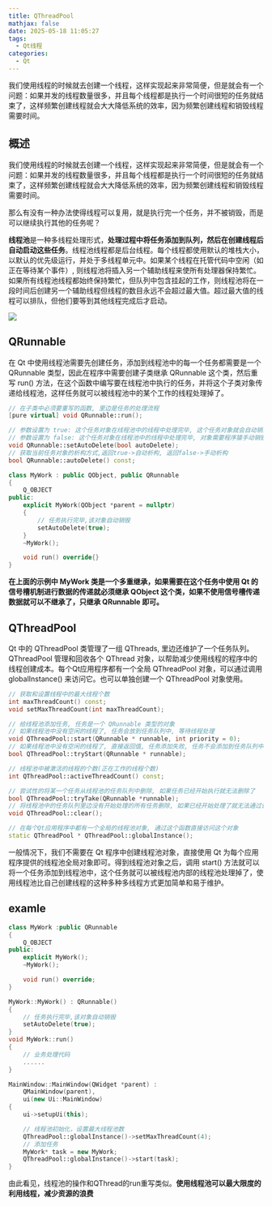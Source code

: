 ```yaml
---
title: QThreadPool
mathjax: false
date: 2025-05-18 11:05:27
tags:
  - Qt线程
categories:
  - Qt
---
```


我们使用线程的时候就去创建一个线程，这样实现起来非常简便，但是就会有一个问题：如果并发的线程数量很多，并且每个线程都是执行一个时间很短的任务就结束了，这样频繁创建线程就会大大降低系统的效率，因为频繁创建线程和销毁线程需要时间。
<!-- less -->

## 概述
我们使用线程的时候就去创建一个线程，这样实现起来非常简便，但是就会有一个问题：如果并发的线程数量很多，并且每个线程都是执行一个时间很短的任务就结束了，这样频繁创建线程就会大大降低系统的效率，因为频繁创建线程和销毁线程需要时间。

那么有没有一种办法使得线程可以复用，就是执行完一个任务，并不被销毁，而是可以继续执行其他的任务呢？

**线程池**是一种多线程处理形式，**处理过程中将任务添加到队列，然后在创建线程后自动启动这些任务**。线程池线程都是后台线程。每个线程都使用默认的堆栈大小，以默认的优先级运行，并处于多线程单元中。如果某个线程在托管代码中空闲（如正在等待某个事件）, 则线程池将插入另一个辅助线程来使所有处理器保持繁忙。如果所有线程池线程都始终保持繁忙，但队列中包含挂起的工作，则线程池将在一段时间后创建另一个辅助线程但线程的数目永远不会超过最大值。超过最大值的线程可以排队，但他们要等到其他线程完成后才启动。

![](https://cdn.jsdelivr.net/gh/Tang-Paofan/Asset/BlogPicture/Pasted%20image%2020250107152023.png)

## QRunnable
在 Qt 中使用线程池需要先创建任务，添加到线程池中的每一个任务都需要是一个 QRunnable 类型，因此在程序中需要创建子类继承 QRunnable 这个类，然后重写 run() 方法，在这个函数中编写要在线程池中执行的任务，并将这个子类对象传递给线程池，这样任务就可以被线程池中的某个工作的线程处理掉了。

```cpp
// 在子类中必须要重写的函数, 里边是任务的处理流程
[pure virtual] void QRunnable::run();

// 参数设置为 true: 这个任务对象在线程池中的线程中处理完毕, 这个任务对象就会自动销毁
// 参数设置为 false: 这个任务对象在线程池中的线程中处理完毕, 对象需要程序猿手动销毁
void QRunnable::setAutoDelete(bool autoDelete);
// 获取当前任务对象的析构方式,返回true->自动析构, 返回false->手动析构
bool QRunnable::autoDelete() const;
```

```cpp
class MyWork : public QObject, public QRunnable
{
    Q_OBJECT
public:
    explicit MyWork(QObject *parent = nullptr)
    {
        // 任务执行完毕,该对象自动销毁
        setAutoDelete(true);
    }
    ~MyWork();

    void run() override{}
}
```
**在上面的示例中 MyWork 类是一个多重继承，如果需要在这个任务中使用 Qt 的信号槽机制进行数据的传递就必须继承 QObject 这个类，如果不使用信号槽传递数据就可以不继承了，只继承 QRunnable 即可。**

## QThreadPool
Qt 中的 QThreadPool 类管理了一组 QThreads, 里边还维护了一个任务队列。QThreadPool 管理和回收各个 QThread 对象，以帮助减少使用线程的程序中的线程创建成本。每个Qt应用程序都有一个全局 QThreadPool 对象，可以通过调用 globalInstance() 来访问它。也可以单独创建一个 QThreadPool 对象使用。

```cpp
// 获取和设置线程中的最大线程个数
int maxThreadCount() const;
void setMaxThreadCount(int maxThreadCount);

// 给线程池添加任务, 任务是一个 QRunnable 类型的对象
// 如果线程池中没有空闲的线程了, 任务会放到任务队列中, 等待线程处理
void QThreadPool::start(QRunnable * runnable, int priority = 0);
// 如果线程池中没有空闲的线程了, 直接返回值, 任务添加失败, 任务不会添加到任务队列中
bool QThreadPool::tryStart(QRunnable * runnable);

// 线程池中被激活的线程的个数(正在工作的线程个数)
int QThreadPool::activeThreadCount() const;

// 尝试性的将某一个任务从线程池的任务队列中删除, 如果任务已经开始执行就无法删除了
bool QThreadPool::tryTake(QRunnable *runnable);
// 将线程池中的任务队列里边没有开始处理的所有任务删除, 如果已经开始处理了就无法通过该函数删除了
void QThreadPool::clear();

// 在每个Qt应用程序中都有一个全局的线程池对象, 通过这个函数直接访问这个对象
static QThreadPool * QThreadPool::globalInstance();
```
一般情况下，我们不需要在 Qt 程序中创建线程池对象，直接使用 Qt 为每个应用程序提供的线程池全局对象即可。得到线程池对象之后，调用 start() 方法就可以将一个任务添加到线程池中，这个任务就可以被线程池内部的线程池处理掉了，使用线程池比自己创建线程的这种多种多线程方式更加简单和易于维护。

## examle
```cpp
class MyWork :public QRunnable
{
    Q_OBJECT
public:
    explicit MyWork();
    ~MyWork();

    void run() override;
}

MyWork::MyWork() : QRunnable()
{
    // 任务执行完毕,该对象自动销毁
    setAutoDelete(true);
}
void MyWork::run()
{
    // 业务处理代码
    ......
}

MainWindow::MainWindow(QWidget *parent) :
    QMainWindow(parent),
    ui(new Ui::MainWindow)
{
    ui->setupUi(this);

    // 线程池初始化，设置最大线程池数
    QThreadPool::globalInstance()->setMaxThreadCount(4);
    // 添加任务
    MyWork* task = new MyWork;
    QThreadPool::globalInstance()->start(task);    
}
```
由此看见，线程池的操作和QThread的run重写类似。**使用线程池可以最大限度的利用线程，减少资源的浪费**